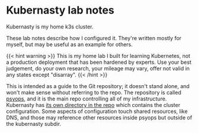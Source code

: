 # Kubernasty lab notes

Kubernasty is my home k3s cluster.

These lab notes describe how I configured it.
They're written mostly for myself,
but may be useful as an example for others.

{{< hint warning >}}
This is my home lab I built for learning Kubernetes,
not a production deployment that has been hardened by experts.
Use your best judgement,
do your own research,
your mileage may vary,
offer not valid in any states except "disarray".
{{< /hint >}}

This is intended as a guide to the Git repository;
it doesn't stand alone, and won't make sense without referring to the repo.
The repository is called [psyops](https://github.com/mrled/psyops/),
and it is the main repo controlling all of my infrastructure.
Kubernasty has [its own directory in the repo](https://github.com/mrled/psyops/tree/master/kubernasty)
which contains the cluster configuration.
Some aspects of configuration touch shared resources, like DNS,
and those may reference other resources inside psyops but outside of the kubernasty subdir.
